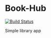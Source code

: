 # Book-Hub
[![Build Status](https://travis-ci.org/d3mola/Book-Hub.svg?branch=chore#travis-readme-badge)](https://travis-ci.org/d3mola/Book-Hub)

Simple library app
